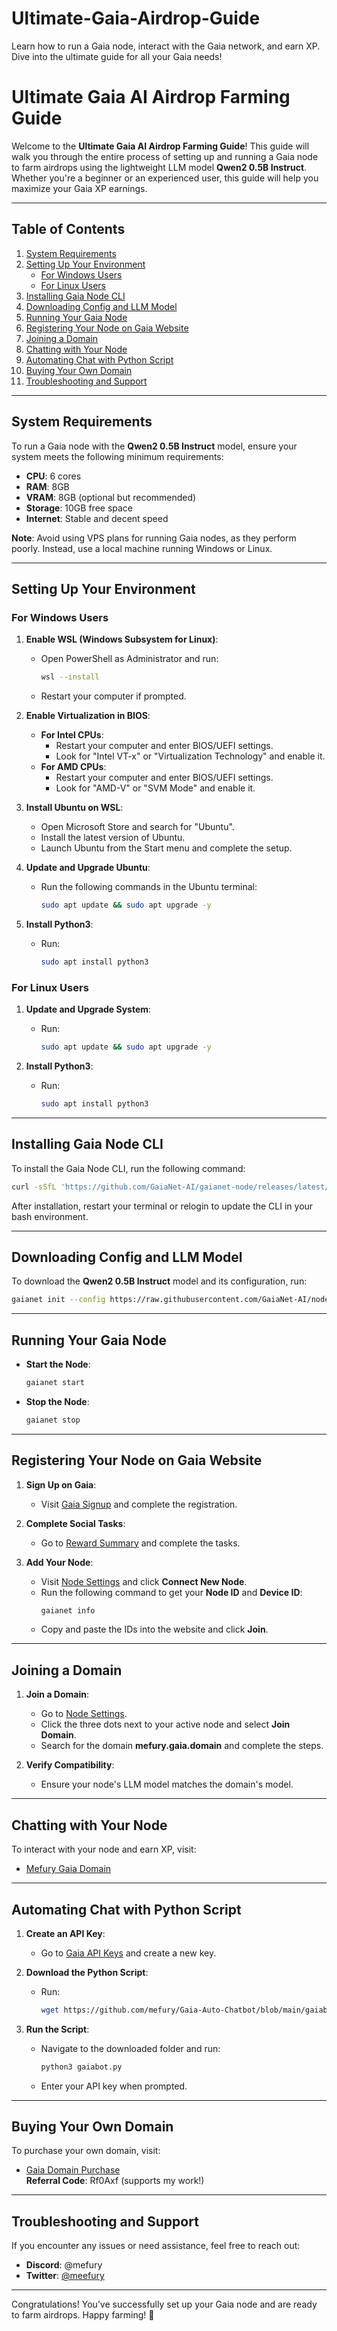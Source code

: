 # Ultimate-Gaia-Airdrop-Guide
Learn how to run a Gaia node, interact with the Gaia network, and earn XP. Dive into the ultimate guide for all your Gaia needs!

# Ultimate Gaia AI Airdrop Farming Guide

Welcome to the **Ultimate Gaia AI Airdrop Farming Guide**! This guide will walk you through the entire process of setting up and running a Gaia node to farm airdrops using the lightweight LLM model **Qwen2 0.5B Instruct**. Whether you're a beginner or an experienced user, this guide will help you maximize your Gaia XP earnings.

---

## Table of Contents
1. [System Requirements](#system-requirements)
2. [Setting Up Your Environment](#setting-up-your-environment)
   - [For Windows Users](#for-windows-users)
   - [For Linux Users](#for-linux-users)
3. [Installing Gaia Node CLI](#installing-gaia-node-cli)
4. [Downloading Config and LLM Model](#downloading-config-and-llm-model)
5. [Running Your Gaia Node](#running-your-gaia-node)
6. [Registering Your Node on Gaia Website](#registering-your-node-on-gaia-website)
7. [Joining a Domain](#joining-a-domain)
8. [Chatting with Your Node](#chatting-with-your-node)
9. [Automating Chat with Python Script](#automating-chat-with-python-script)
10. [Buying Your Own Domain](#buying-your-own-domain)
11. [Troubleshooting and Support](#troubleshooting-and-support)

---

## System Requirements
To run a Gaia node with the **Qwen2 0.5B Instruct** model, ensure your system meets the following minimum requirements:

- **CPU**: 6 cores
- **RAM**: 8GB
- **VRAM**: 8GB (optional but recommended)
- **Storage**: 10GB free space
- **Internet**: Stable and decent speed

**Note**: Avoid using VPS plans for running Gaia nodes, as they perform poorly. Instead, use a local machine running Windows or Linux.

---

## Setting Up Your Environment

### For Windows Users
1. **Enable WSL (Windows Subsystem for Linux)**:
   - Open PowerShell as Administrator and run:
     ```bash
     wsl --install
     ```
   - Restart your computer if prompted.

2. **Enable Virtualization in BIOS**:
   - **For Intel CPUs**:
     - Restart your computer and enter BIOS/UEFI settings.
     - Look for "Intel VT-x" or "Virtualization Technology" and enable it.
   - **For AMD CPUs**:
     - Restart your computer and enter BIOS/UEFI settings.
     - Look for "AMD-V" or "SVM Mode" and enable it.

3. **Install Ubuntu on WSL**:
   - Open Microsoft Store and search for "Ubuntu".
   - Install the latest version of Ubuntu.
   - Launch Ubuntu from the Start menu and complete the setup.

4. **Update and Upgrade Ubuntu**:
   - Run the following commands in the Ubuntu terminal:
     ```bash
     sudo apt update && sudo apt upgrade -y
     ```

5. **Install Python3**:
   - Run:
     ```bash
     sudo apt install python3
     ```

### For Linux Users
1. **Update and Upgrade System**:
   - Run:
     ```bash
     sudo apt update && sudo apt upgrade -y
     ```

2. **Install Python3**:
   - Run:
     ```bash
     sudo apt install python3
     ```

---

## Installing Gaia Node CLI
To install the Gaia Node CLI, run the following command:

```bash
curl -sSfL 'https://github.com/GaiaNet-AI/gaianet-node/releases/latest/download/install.sh' | bash
```

After installation, restart your terminal or relogin to update the CLI in your bash environment.

---

## Downloading Config and LLM Model
To download the **Qwen2 0.5B Instruct** model and its configuration, run:

```bash
gaianet init --config https://raw.githubusercontent.com/GaiaNet-AI/node-configs/main/qwen2-0.5b-instruct/config.json
```

---

## Running Your Gaia Node
- **Start the Node**:
  ```bash
  gaianet start
  ```

- **Stop the Node**:
  ```bash
  gaianet stop
  ```

---

## Registering Your Node on Gaia Website
1. **Sign Up on Gaia**:
   - Visit [Gaia Signup](https://gaianet.ai/reward?invite_code=Rf0Axf) and complete the registration.

2. **Complete Social Tasks**:
   - Go to [Reward Summary](https://www.gaianet.ai/reward-summary) and complete the tasks.

3. **Add Your Node**:
   - Visit [Node Settings](https://www.gaianet.ai/setting/nodes) and click **Connect New Node**.
   - Run the following command to get your **Node ID** and **Device ID**:
     ```bash
     gaianet info
     ```
   - Copy and paste the IDs into the website and click **Join**.

---

## Joining a Domain
1. **Join a Domain**:
   - Go to [Node Settings](https://www.gaianet.ai/setting/nodes).
   - Click the three dots next to your active node and select **Join Domain**.
   - Search for the domain **mefury.gaia.domain** and complete the steps.

2. **Verify Compatibility**:
   - Ensure your node's LLM model matches the domain's model.

---

## Chatting with Your Node
To interact with your node and earn XP, visit:
- [Mefury Gaia Domain](https://mefury.gaia.domains)

---

## Automating Chat with Python Script
1. **Create an API Key**:
   - Go to [Gaia API Keys](https://www.gaianet.ai/setting/gaia-api-keys) and create a new key.

2. **Download the Python Script**:
   - Run:
     ```bash
     wget https://github.com/mefury/Gaia-Auto-Chatbot/blob/main/gaiabot.py
     ```

3. **Run the Script**:
   - Navigate to the downloaded folder and run:
     ```bash
     python3 gaiabot.py
     ```
   - Enter your API key when prompted.

---

## Buying Your Own Domain
To purchase your own domain, visit:
- [Gaia Domain Purchase](https://www.gaianet.ai/gaia-domain-name?referralCode=Rf0Axf)  
  **Referral Code**: Rf0Axf (supports my work!)

---

## Troubleshooting and Support
If you encounter any issues or need assistance, feel free to reach out:
- **Discord**: @mefury
- **Twitter**: [@meefury](https://x.com/meefury)

---

Congratulations! You’ve successfully set up your Gaia node and are ready to farm airdrops. Happy farming! 🚀
